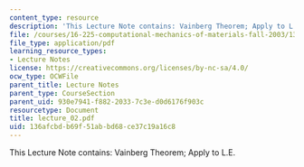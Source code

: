 ```yaml
---
content_type: resource
description: 'This Lecture Note contains: Vainberg Theorem; Apply to L.E.'
file: /courses/16-225-computational-mechanics-of-materials-fall-2003/136afcbdb69f51abbd68ce37c19a16c8_lecture_02.pdf
file_type: application/pdf
learning_resource_types:
- Lecture Notes
license: https://creativecommons.org/licenses/by-nc-sa/4.0/
ocw_type: OCWFile
parent_title: Lecture Notes
parent_type: CourseSection
parent_uid: 930e7941-f882-2033-7c3e-d0d6176f903c
resourcetype: Document
title: lecture_02.pdf
uid: 136afcbd-b69f-51ab-bd68-ce37c19a16c8
---
```

This Lecture Note contains: Vainberg Theorem; Apply to L.E.